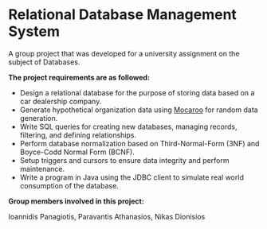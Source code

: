 # Relational Database Management System
A group project that was developed for a university assignment on the subject of Databases.

**The project requirements are as followed:**
- Design a relational database for the purpose of storing data based on a car dealership company.
- Generate hypothetical organization data using [Mocaroo](https://www.mockaroo.com/) for random data generation.
- Write SQL queries for creating new databases, managing records, filtering, and defining relationships.
- Perform database normalization based on Third-Normal-Form (3NF) and Boyce-Codd Normal Form (BCNF).
- Setup triggers and cursors to ensure data integrity and perform maintenance.
- Write a program in Java using the JDBC client to simulate real world consumption of the database.

**Group members involved in this project:**

Ioannidis Panagiotis, Paravantis Athanasios, Nikas Dionisios
